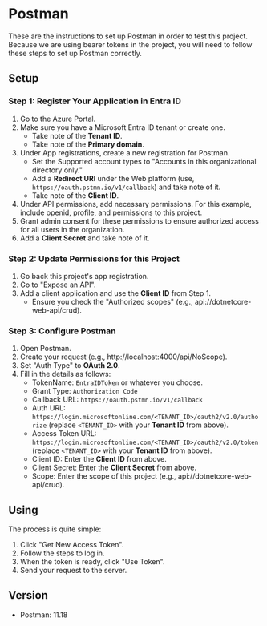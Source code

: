# Postman

These are the instructions to set up Postman in order to test this project. Because we are using bearer tokens in the project, you will need to follow these steps to set up Postman correctly.

## Setup

### Step 1: Register Your Application in Entra ID
1. Go to the Azure Portal.
1. Make sure you have a Microsoft Entra ID tenant or create one.
   * Take note of the **Tenant ID**.
   * Take note of the **Primary domain**.
1. Under App registrations, create a new registration for Postman.
   * Set the Supported account types to "Accounts in this organizational directory only."
   * Add a **Redirect URI** under the Web platform (use, ```https://oauth.pstmn.io/v1/callback```) and take note of it.
   * Take note of the **Client ID**.
1. Under API permissions, add necessary permissions. For this example, include openid, profile, and permissions to this project.
1. Grant admin consent for these permissions to ensure authorized access for all users in the organization.
1. Add a **Client Secret** and take note of it.

### Step 2: Update Permissions for this Project
1. Go back this project's app registration.
1. Go to "Expose an API".
1. Add a client application and use the **Client ID** from Step 1.
   * Ensure you check the "Authorized scopes" (e.g., api://dotnetcore-web-api/crud).

### Step 3: Configure Postman
1. Open Postman.
1. Create your request (e.g., http://localhost:4000/api/NoScope).
1. Set "Auth Type" to **OAuth 2.0**.
1. Fill in the details as follows:
   * TokenName: ```EntraIDToken``` or whatever you choose.
   * Grant Type: ```Authorization Code```
   * Callback URL: ```https://oauth.pstmn.io/v1/callback```
   * Auth URL: ```https://login.microsoftonline.com/<TENANT_ID>/oauth2/v2.0/authorize``` (replace ```<TENANT_ID>``` with your **Tenant ID** from above).
   * Access Token URL: ```https://login.microsoftonline.com/<TENANT_ID>/oauth2/v2.0/token``` (replace ```<TENANT_ID>``` with your **Tenant ID** from above).
   * Client ID: Enter the **Client ID** from above.
   * Client Secret: Enter the **Client Secret** from above.
   * Scope: Enter the scope of this project (e.g., api://dotnetcore-web-api/crud).

## Using
The process is quite simple:
1. Click "Get New Access Token".
1. Follow the steps to log in.
1. When the token is ready, click "Use Token".
1. Send your request to the server.

## Version
* Postman: 11.18